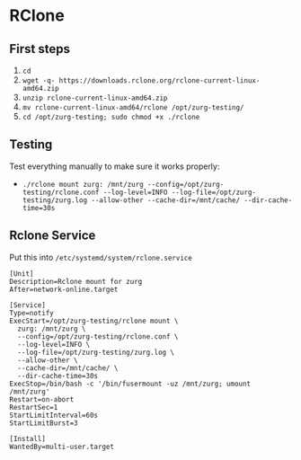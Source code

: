 # RClone

## First steps

1. `cd`
2. `wget -q- https://downloads.rclone.org/rclone-current-linux-amd64.zip`
3. `unzip rclone-current-linux-amd64.zip`
4. `mv rclone-current-linux-amd64/rclone /opt/zurg-testing/`
5. `cd /opt/zurg-testing; sudo chmod +x ./rclone`

## Testing

Test everything manually to make sure it works properly:

* `./rclone mount zurg: /mnt/zurg --config=/opt/zurg-testing/rclone.conf --log-level=INFO --log-file=/opt/zurg-testing/zurg.log --allow-other --cache-dir=/mnt/cache/ --dir-cache-time=30s`

## Rclone Service

Put this into `/etc/systemd/system/rclone.service`

```
[Unit]
Description=Rclone mount for zurg
After=network-online.target

[Service]
Type=notify
ExecStart=/opt/zurg-testing/rclone mount \
  zurg: /mnt/zurg \
  --config=/opt/zurg-testing/rclone.conf \
  --log-level=INFO \
  --log-file=/opt/zurg-testing/zurg.log \
  --allow-other \
  --cache-dir=/mnt/cache/ \
  --dir-cache-time=30s
ExecStop=/bin/bash -c '/bin/fusermount -uz /mnt/zurg; umount /mnt/zurg'
Restart=on-abort
RestartSec=1
StartLimitInterval=60s
StartLimitBurst=3

[Install]
WantedBy=multi-user.target
```
